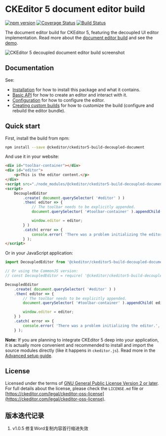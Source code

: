 CKEditor 5 document editor build
========================================

[![npm version](https://badge.fury.io/js/%40ckeditor%2Fckeditor5-build-decoupled-document.svg)](https://www.npmjs.com/package/@ckeditor/ckeditor5-build-decoupled-document)
[![Coverage Status](https://coveralls.io/repos/github/ckeditor/ckeditor5/badge.svg?branch=master)](https://coveralls.io/github/ckeditor/ckeditor5?branch=master)
[![Build Status](https://travis-ci.com/ckeditor/ckeditor5.svg?branch=master)](https://travis-ci.com/ckeditor/ckeditor5)

The document editor build for CKEditor 5, featuring the decoupled UI editor implementation. Read more about the [document editor build](https://ckeditor.com/docs/ckeditor5/latest/builds/guides/overview.html#document-editor) and see the [demo](https://ckeditor.com/docs/ckeditor5/latest/examples/builds/document-editor.html).

![CKEditor 5 decoupled document editor build screenshot](https://c.cksource.com/a/1/img/npm/ckeditor5-build-decoupled-document.png)

## Documentation

See:

* [Installation](https://ckeditor.com/docs/ckeditor5/latest/builds/guides/integration/installation.html) for how to install this package and what it contains.
* [Basic API](https://ckeditor.com/docs/ckeditor5/latest/builds/guides/integration/basic-api.html) for how to create an editor and interact with it.
* [Configuration](https://ckeditor.com/docs/ckeditor5/latest/builds/guides/integration/configuration.html) for how to configure the editor.
* [Creating custom builds](https://ckeditor.com/docs/ckeditor5/latest/builds/guides/development/custom-builds.html) for how to customize the build (configure and rebuild the editor bundle).

## Quick start

First, install the build from npm:

```bash
npm install --save @ckeditor/ckeditor5-build-decoupled-document
```

And use it in your website:

```html
<div id="toolbar-container"></div>
<div id="editor">
	<p>This is the editor content.</p>
</div>
<script src="./node_modules/@ckeditor/ckeditor5-build-decoupled-document/build/ckeditor.js"></script>
<script>
	DecoupledEditor
		.create( document.querySelector( '#editor' ) )
		.then( editor => {
			// The toolbar needs to be explicitly appended.
			document.querySelector( '#toolbar-container' ).appendChild( editor.ui.view.toolbar.element );

			window.editor = editor;
		} )
		.catch( error => {
			console.error( 'There was a problem initializing the editor.', error );
		} );
</script>
```

Or in your JavaScript application:

```js
import DecoupledEditor from '@ckeditor/ckeditor5-build-decoupled-document';

// Or using the CommonJS version:
// const DecoupledEditor = require( '@ckeditor/ckeditor5-build-decoupled-document' );

DecoupledEditor
	.create( document.querySelector( '#editor' ) )
	.then( editor => {
		// The toolbar needs to be explicitly appended.
		document.querySelector( '#toolbar-container' ).appendChild( editor.ui.view.toolbar.element );

		window.editor = editor;
	} )
	.catch( error => {
		console.error( 'There was a problem initializing the editor.', error );
	} );
```

**Note:** If you are planning to integrate CKEditor 5 deep into your application, it is actually more convenient and recommended to install and import the source modules directly (like it happens in `ckeditor.js`). Read more in the [Advanced setup guide](https://ckeditor.com/docs/ckeditor5/latest/builds/guides/integration/advanced-setup.html).

## License

Licensed under the terms of [GNU General Public License Version 2 or later](http://www.gnu.org/licenses/gpl.html). For full details about the license, please check the `LICENSE.md` file or [https://ckeditor.com/legal/ckeditor-oss-license](https://ckeditor.com/legal/ckeditor-oss-license).

## 版本迭代记录

1. v1.0.5 修复Word复制内容首行缩进失效
